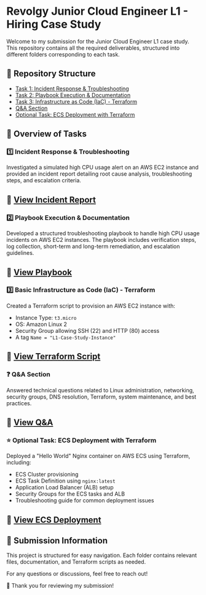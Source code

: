 # Revolgy Junior Cloud Engineer L1 - Hiring Case Study

Welcome to my submission for the Junior Cloud Engineer L1 case study. This repository contains all the required deliverables, structured into different folders corresponding to each task.

## 📂 Repository Structure

- [Task 1: Incident Response & Troubleshooting](https://github.com/IbeChuksVictor/Revolgy-L1-Case-Study-Solutions/tree/main/task1_incident_response)
- [Task 2: Playbook Execution & Documentation](https://github.com/IbeChuksVictor/Revolgy-L1-Case-Study-Solutions/tree/main/task2_playbook)
- [Task 3: Infrastructure as Code (IaC) - Terraform](https://github.com/IbeChuksVictor/Revolgy-L1-Case-Study-Solutions/tree/main/task3_terraform)
- [Q&A Section](https://github.com/IbeChuksVictor/Revolgy-L1-Case-Study-Solutions/tree/main/task4_qna)
- [Optional Task: ECS Deployment with Terraform](https://github.com/IbeChuksVictor/Revolgy-L1-Case-Study-Solutions/tree/main/task5_optional_ecs)

## 📝 Overview of Tasks

### 1️⃣ Incident Response & Troubleshooting
Investigated a simulated high CPU usage alert on an AWS EC2 instance and provided an incident report detailing root cause analysis, troubleshooting steps, and escalation criteria.

📂 [View Incident Report](https://github.com/IbeChuksVictor/Revolgy-L1-Case-Study-Solutions/tree/main/task1_incident_response)
------
### 2️⃣ Playbook Execution & Documentation
Developed a structured troubleshooting playbook to handle high CPU usage incidents on AWS EC2 instances. The playbook includes verification steps, log collection, short-term and long-term remediation, and escalation guidelines.

📂 [View Playbook](https://github.com/IbeChuksVictor/Revolgy-L1-Case-Study-Solutions/tree/main/task2_playbook)
------
### 3️⃣ Basic Infrastructure as Code (IaC) - Terraform
Created a Terraform script to provision an AWS EC2 instance with:
- Instance Type: `t3.micro`
- OS: Amazon Linux 2
- Security Group allowing SSH (22) and HTTP (80) access
- A tag `Name = "L1-Case-Study-Instance"`

📂 [View Terraform Script](https://github.com/IbeChuksVictor/Revolgy-L1-Case-Study-Solutions/tree/main/task3_terraform)
------
### ❓ Q&A Section
Answered technical questions related to Linux administration, networking, security groups, DNS resolution, Terraform, system maintenance, and best practices.

📂 [View Q&A](https://github.com/IbeChuksVictor/Revolgy-L1-Case-Study-Solutions/tree/main/task4_qna)
------
### ⭐ Optional Task: ECS Deployment with Terraform
Deployed a "Hello World" Nginx container on AWS ECS using Terraform, including:
- ECS Cluster provisioning
- ECS Task Definition using `nginx:latest`
- Application Load Balancer (ALB) setup
- Security Groups for the ECS tasks and ALB
- Troubleshooting guide for common deployment issues

📂 [View ECS Deployment](https://github.com/IbeChuksVictor/Revolgy-L1-Case-Study-Solutions/tree/main/task5_optional_ecs)
------
## 📌 Submission Information
This project is structured for easy navigation. Each folder contains relevant files, documentation, and Terraform scripts as needed.

For any questions or discussions, feel free to reach out!

🚀 Thank you for reviewing my submission!

